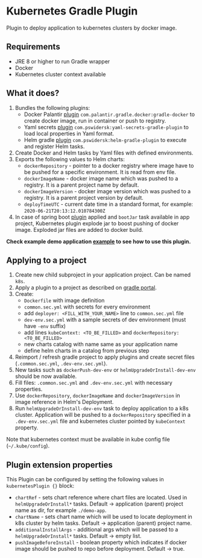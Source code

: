 # Kubernetes Gradle Plugin

Plugin to deploy application to kubernetes clusters by docker image.

## Requirements
* JRE 8 or higher to run Gradle wrapper
* Docker
* Kubernetes cluster context available

## What it does?

1. Bundles the following plugins:
    * Docker Palantir [plugin](https://github.com/palantir/gradle-docker) `com.palantir.gradle.docker:gradle-docker` to create docker image, run in container or push to registry.
    * Yaml secrets [plugin](https://github.com/PrzemyslawSwiderski/yaml-secrets-gradle-plugin) `com.pswidersk:yaml-secrets-gradle-plugin` to load local properties in Yaml format.
    * Helm gradle [plugin](https://github.com/PrzemyslawSwiderski/helm-gradle-plugin) `com.pswidersk:helm-gradle-plugin` to execute and register Helm tasks.
2. Create Docker and Helm tasks by Yaml files with defined environments.
3. Exports the following values to Helm charts:
    * `dockerRepository` - pointer to a docker registry where image have to be pushed for a specific environment. It is read from env file.
    * `dockerImageName` - docker image name which was pushed to a registry. It is a parent project name by default.
    * `dockerImageVersion` - docker image version which was pushed to a registry. It is a parent project version by default.
    * `deployTimeUTC` - current date time in a standard format, for example: `2020-06-21T20:13:12.010784300Z`
4. In case of spring boot [plugin](https://plugins.gradle.org/plugin/org.springframework.boot) applied and `bootJar` task available in app project,
Kubernetes plugin explode jar to boost pushing of docker image. Exploded jar files are added to docker build.

**Check example demo application [example](https://github.com/PrzemyslawSwiderski/kubernetes-gradle-plugin/tree/master/examples/demo-app) to see how to use this plugin.**   

## Applying to a project

1. Create new child subproject in your application project. Can be named `k8s`. 
2. Apply a plugin to a project as described on [gradle portal](https://plugins.gradle.org/plugin/com.pswidersk.kubernetes-plugin).
3. Create:
    * `Dockerfile` with image definition
    * `common.sec.yml` with secrets for every environment
    *  add `deployer: <FILL_WITH_YOUR_NAME>` line to `common.sec.yml` file 
    * `dev-env.sec.yml` with a sample secrets of dev environment (must have `-env` suffix)
    * add lines `kubeContext: <TO_BE_FILLED>` and `dockerRepository: <TO_BE_FILLED>`
    * new charts catalog with name same as your application name
    * define helm charts in a catalog from previous step
4. Reimport / refresh gradle project to apply plugins and create secret files (`.common.sec.yml`, `.dev-env.sec.yml`).
5. New tasks such as `dockerPush-dev-env` or `helmUpgradeOrInstall-dev-env` should be now available. 
6. Fill files: `.common.sec.yml` and `.dev-env.sec.yml` with necessary properties.
7. Use `dockerRepository`, `dockerImageName` and `dockerImageVersion` in image reference in Helm's Deployment.
8. Run `helmUpgradeOrInstall-dev-env` task to deploy application to a k8s cluster. 
Application will be pushed to a `dockerRepository` specified in a `.dev-env.sec.yml` file and kubernetes cluster pointed by `kubeContext` property.

Note that kubernetes context must be available in kube config file (`~/.kube/config`).

## Plugin extension properties
This Plugin can be configured by setting the following values in `kubernetesPlugin {}` block:
* `chartRef` - sets chart reference where chart files are located. Used in `helmUpgradeOrInstall*` tasks. Default -> application (parent) project name as dir, for example `./demo-app`.
* `chartName` - sets chart name which will be used to locate deployment in k8s cluster by helm tasks. Default ->  application (parent) project name.
* `additionalInstallArgs` - additional args which will be passed to a `helmUpgradeOrInstall*` tasks. Default -> empty list.
* `pushImageBeforeInstall` - boolean property which indicates if docker image should be pushed to repo before deployment. Default -> true.
